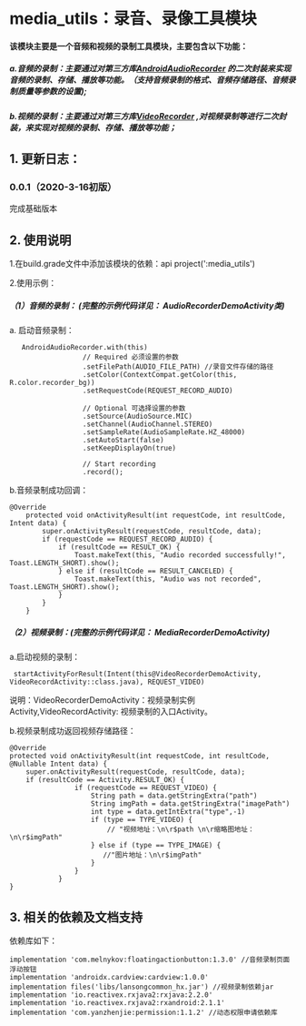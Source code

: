 
# media_utils：录音、录像工具模块

#### ​该模块主要是一个音频和视频的录制工具模块，主要包含以下功能：
##### a.音频的录制：主要通过对第三方库[AndroidAudioRecorder](https://github.com/adrielcafe/AndroidAudioRecorder)  的二次封装来实现音频的录制、存储、播放等功能。（支持音频录制的格式、音频存储路径、音频录制质量等参数的设置);
##### b.视频的录制：主要通过对第三方库[VideoRecorder](https://github.com/junerver/VideoRecorder) ,对视频录制等进行二次封装，来实现对视频的录制、存储、播放等功能；


## 1. 更新日志：

### 0.0.1（2020-3-16初版）

完成基础版本

## 2. 使用说明

1.在build.grade文件中添加该模块的依赖：api project(':media_utils')

2.使用示例：
##### （1）音频的录制：  (完整的示例代码详见： AudioRecorderDemoActivity类)

  a. 启动音频录制：

       AndroidAudioRecorder.with(this)
                      // Required 必须设置的参数
                      .setFilePath(AUDIO_FILE_PATH) //录音文件存储的路径
                      .setColor(ContextCompat.getColor(this, R.color.recorder_bg))
                      .setRequestCode(REQUEST_RECORD_AUDIO)
      
                      // Optional 可选择设置的参数
                      .setSource(AudioSource.MIC)
                      .setChannel(AudioChannel.STEREO)
                      .setSampleRate(AudioSampleRate.HZ_48000)
                      .setAutoStart(false)
                      .setKeepDisplayOn(true)
      
                      // Start recording
                      .record();

 b.音频录制成功回调：

    @Override
        protected void onActivityResult(int requestCode, int resultCode, Intent data) {
            super.onActivityResult(requestCode, resultCode, data);
            if (requestCode == REQUEST_RECORD_AUDIO) {
                if (resultCode == RESULT_OK) {
                    Toast.makeText(this, "Audio recorded successfully!", Toast.LENGTH_SHORT).show();
                } else if (resultCode == RESULT_CANCELED) {
                    Toast.makeText(this, "Audio was not recorded", Toast.LENGTH_SHORT).show();
                }
            }
        }


#####  （2）视频录制：(完整的示例代码详见： MediaRecorderDemoActivity)
a.启动视频的录制：

 	 startActivityForResult(Intent(this@VideoRecorderDemoActivity, VideoRecordActivity::class.java), REQUEST_VIDEO)
说明：VideoRecorderDemoActivity：视频录制实例Activity,VideoRecordActivity: 视频录制的入口Activity。


b.视频录制成功返回视频存储路径：

    @Override
    protected void onActivityResult(int requestCode, int resultCode, @Nullable Intent data) {
        super.onActivityResult(requestCode, resultCode, data);
		if (resultCode == Activity.RESULT_OK) {
                    if (requestCode == REQUEST_VIDEO) {
                        String path = data.getStringExtra("path")
                        String imgPath = data.getStringExtra("imagePath")
                        int type = data.getIntExtra("type",-1)
                        if (type == TYPE_VIDEO) {
                            // "视频地址：\n\r$path \n\r缩略图地址：\n\r$imgPath"
                        } else if (type == TYPE_IMAGE) {
                           //"图片地址：\n\r$imgPath"
                        }
                    }
                }
    }


## 3. 相关的依赖及文档支持
依赖库如下：

    implementation 'com.melnykov:floatingactionbutton:1.3.0' //音频录制页面浮动按钮
    implementation 'androidx.cardview:cardview:1.0.0'
    implementation files('libs/lansongcommon_hx.jar') //视频录制依赖jar
    implementation 'io.reactivex.rxjava2:rxjava:2.2.0'
    implementation 'io.reactivex.rxjava2:rxandroid:2.1.1'
    implementation 'com.yanzhenjie:permission:1.1.2' //动态权限申请依赖库